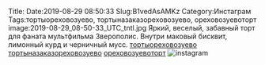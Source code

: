 Title:
Date:2019-08-29 08:50:33
Slug:B1vedAsAMKz
Category:Инстаграм
Tags:тортыореховозуево, тортыназаказореховозуево, ореховозуевоторт
image:2019-08-29_08-50-33_UTC_tntl.jpg
Яркий, веселый, забавный торт для фаната мультфильма Зверополис.
Внутри маковый бисквит, лимонный курд и черничный мусс.
[тортыореховозуево]({tag}тортыореховозуево) [тортыназаказореховозуево]({tag}тортыназаказореховозуево) [ореховозуевоторт]({tag}ореховозуевоторт)
![instagram]({attach}images/2019-08-29_08-50-33_UTC.jpg)
